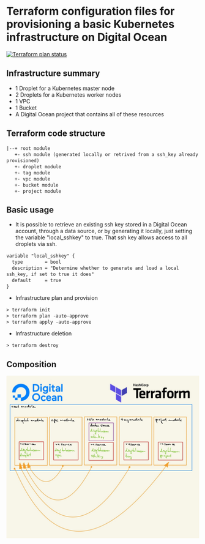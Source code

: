 # Terraform configuration files for provisioning a basic Kubernetes infrastructure on Digital Ocean

[![Terraform plan status](https://github.com/mmorancassy/terraform-do-k8infra/actions/workflows/ci-terraform-do-k8infra.yml/badge.svg?branch=main)](https://github.com/mmorancassy/terraform-do-k8infra/actions/workflows/ci-terraform-do-k8infra.yml)

## Infrastructure summary 

- 1 Droplet for a Kubernetes master node
- 2 Droplets for a Kubernetes worker nodes
- 1 VPC
- 1 Bucket
- A Digital Ocean project that contains all of these resources

## Terraform code structure

```
|--+ root module
   +- ssh module (generated locally or retrived from a ssh_key already provisioned)
   +- droplet module 
   +- tag module
   +- vpc module
   +- bucket module
   +- project module
```

## Basic usage 

- It is possible to retrieve an existing ssh key stored in a Digital Ocean account, through a data source, or by generating it locally, just setting the variable "local_sshkey" to true. That ssh key allows access to all droplets via ssh.

```
variable "local_sshkey" {
  type        = bool
  description = "Determine whether to generate and load a local ssh_key, if set to true it does"
  default     = true
}
```

- Infrastructure plan and provision

```
> terraform init
> terraform plan -auto-approve
> terraform apply -auto-approve
```

- Infrastructure deletion

```
> terraform destroy 
```

## Composition

![composition](https://github.com/mmorancassy/terraform-do-k8infra/blob/main/images/terraform-do-k8s.jpg "Terraform composition")
 

